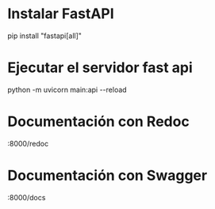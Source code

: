# Instalar FastAPI
pip install "fastapi[all]"

# Ejecutar el servidor fast api
python -m uvicorn main:api --reload

# Documentación con Redoc
:8000/redoc

# Documentación con Swagger
:8000/docs
